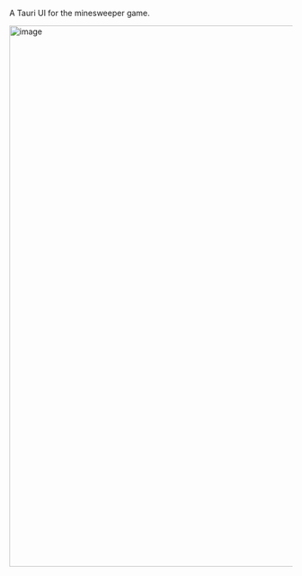 A Tauri UI for the minesweeper game.

<img width="962" alt="image" src="https://user-images.githubusercontent.com/33698065/214330739-99b8488b-f2e6-44cc-bfb5-f31d3058f650.png">
